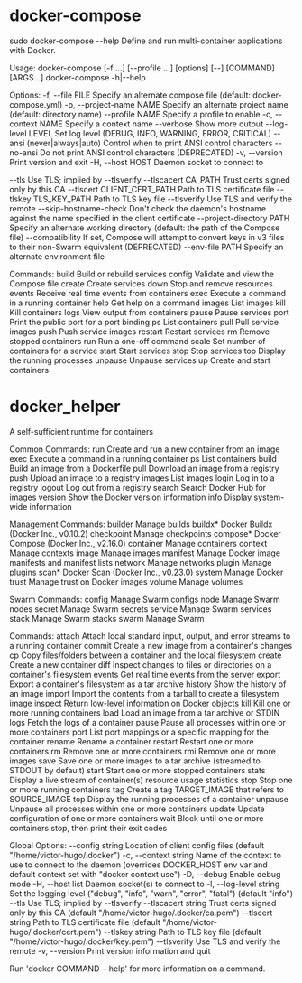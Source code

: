 # docker-compose

sudo docker-compose --help
Define and run multi-container applications with Docker.

Usage:
docker-compose [-f <arg>...] [--profile <name>...] [options] [--] [COMMAND] [ARGS...]
docker-compose -h|--help

Options:
-f, --file FILE             Specify an alternate compose file
(default: docker-compose.yml)
-p, --project-name NAME     Specify an alternate project name
(default: directory name)
--profile NAME              Specify a profile to enable
-c, --context NAME          Specify a context name
--verbose                   Show more output
--log-level LEVEL           Set log level (DEBUG, INFO, WARNING, ERROR, CRITICAL)
--ansi (never|always|auto)  Control when to print ANSI control characters
--no-ansi                   Do not print ANSI control characters (DEPRECATED)
-v, --version               Print version and exit
-H, --host HOST             Daemon socket to connect to

--tls                       Use TLS; implied by --tlsverify
--tlscacert CA_PATH         Trust certs signed only by this CA
--tlscert CLIENT_CERT_PATH  Path to TLS certificate file
--tlskey TLS_KEY_PATH       Path to TLS key file
--tlsverify                 Use TLS and verify the remote
--skip-hostname-check       Don't check the daemon's hostname against the
name specified in the client certificate
--project-directory PATH    Specify an alternate working directory
(default: the path of the Compose file)
--compatibility             If set, Compose will attempt to convert keys
in v3 files to their non-Swarm equivalent (DEPRECATED)
--env-file PATH             Specify an alternate environment file

Commands:
build              Build or rebuild services
config             Validate and view the Compose file
create             Create services
down               Stop and remove resources
events             Receive real time events from containers
exec               Execute a command in a running container
help               Get help on a command
images             List images
kill               Kill containers
logs               View output from containers
pause              Pause services
port               Print the public port for a port binding
ps                 List containers
pull               Pull service images
push               Push service images
restart            Restart services
rm                 Remove stopped containers
run                Run a one-off command
scale              Set number of containers for a service
start              Start services
stop               Stop services
top                Display the running processes
unpause            Unpause services
up                 Create and start containers





# docker_helper

A self-sufficient runtime for containers

Common Commands:
run         Create and run a new container from an image
exec        Execute a command in a running container
ps          List containers
build       Build an image from a Dockerfile
pull        Download an image from a registry
push        Upload an image to a registry
images      List images
login       Log in to a registry
logout      Log out from a registry
search      Search Docker Hub for images
version     Show the Docker version information
info        Display system-wide information

Management Commands:
builder     Manage builds
buildx*     Docker Buildx (Docker Inc., v0.10.2)
checkpoint  Manage checkpoints
compose*    Docker Compose (Docker Inc., v2.16.0)
container   Manage containers
context     Manage contexts
image       Manage images
manifest    Manage Docker image manifests and manifest lists
network     Manage networks
plugin      Manage plugins
scan*       Docker Scan (Docker Inc., v0.23.0)
system      Manage Docker
trust       Manage trust on Docker images
volume      Manage volumes

Swarm Commands:
config      Manage Swarm configs
node        Manage Swarm nodes
secret      Manage Swarm secrets
service     Manage Swarm services
stack       Manage Swarm stacks
swarm       Manage Swarm

Commands:
attach      Attach local standard input, output, and error streams to a running container
commit      Create a new image from a container's changes
cp          Copy files/folders between a container and the local filesystem
create      Create a new container
diff        Inspect changes to files or directories on a container's filesystem
events      Get real time events from the server
export      Export a container's filesystem as a tar archive
history     Show the history of an image
import      Import the contents from a tarball to create a filesystem image
inspect     Return low-level information on Docker objects
kill        Kill one or more running containers
load        Load an image from a tar archive or STDIN
logs        Fetch the logs of a container
pause       Pause all processes within one or more containers
port        List port mappings or a specific mapping for the container
rename      Rename a container
restart     Restart one or more containers
rm          Remove one or more containers
rmi         Remove one or more images
save        Save one or more images to a tar archive (streamed to STDOUT by default)
start       Start one or more stopped containers
stats       Display a live stream of container(s) resource usage statistics
stop        Stop one or more running containers
tag         Create a tag TARGET_IMAGE that refers to SOURCE_IMAGE
top         Display the running processes of a container
unpause     Unpause all processes within one or more containers
update      Update configuration of one or more containers
wait        Block until one or more containers stop, then print their exit codes

Global Options:
--config string      Location of client config files (default "/home/victor-hugo/.docker")
-c, --context string     Name of the context to use to connect to the daemon (overrides DOCKER_HOST env var and default context set with
"docker context use")
-D, --debug              Enable debug mode
-H, --host list          Daemon socket(s) to connect to
-l, --log-level string   Set the logging level ("debug", "info", "warn", "error", "fatal") (default "info")
--tls                Use TLS; implied by --tlsverify
--tlscacert string   Trust certs signed only by this CA (default "/home/victor-hugo/.docker/ca.pem")
--tlscert string     Path to TLS certificate file (default "/home/victor-hugo/.docker/cert.pem")
--tlskey string      Path to TLS key file (default "/home/victor-hugo/.docker/key.pem")
--tlsverify          Use TLS and verify the remote
-v, --version            Print version information and quit

Run 'docker COMMAND --help' for more information on a command.



